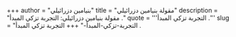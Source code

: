 +++
author = "بنيامين دزرائيلي"
title = "مقولة بنيامين دزرائيلي"
description = "مقولة بنيامين دزرائيلي: التجربة تزكي المبدأ ."
quote = '''التجربة تزكي المبدأ .''' 
slug = "التجربة-تزكي-المبدأ-"
+++
التجربة تزكي المبدأ .
